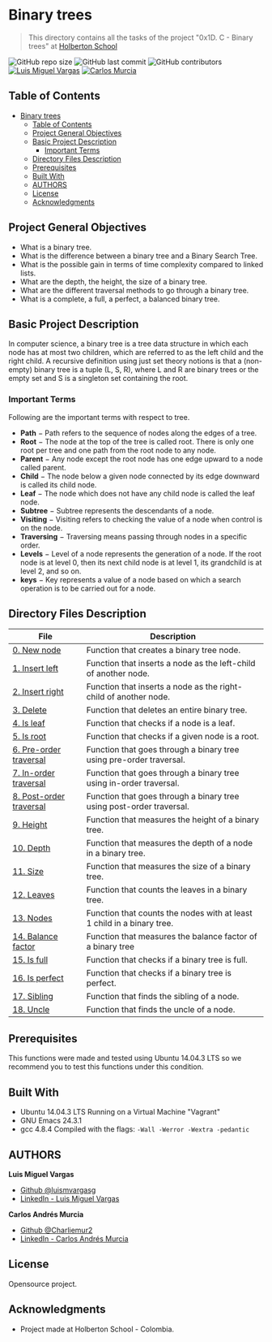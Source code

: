 # Binary trees

> This directory contains all the tasks of the project "0x1D. C - Binary trees" at [Holberton School](https://www.holbertonschool.com "Holberton School.")

![GitHub repo size](https://img.shields.io/github/repo-size/luismvargasg/binary_trees?style=for-the-badge) ![GitHub last commit](https://img.shields.io/github/last-commit/luismvargasg/binary_trees?style=for-the-badge) ![GitHub contributors](https://img.shields.io/github/contributors/luismvargasg/binary_trees?style=for-the-badge) [![Luis Miguel Vargas](https://img.shields.io/twitter/url?style=social&url=https%3A%2F%2Ftwitter.com%2Fluismvargasg1)](https://twitter.com/luismvargasg1) [![Carlos Murcia](https://img.shields.io/twitter/url?url=https%3A%2F%2Ftwitter.com%2Fcharliesoka)](https://twitter.com/charliesoka)

## Table of Contents

- [Binary trees](#binary-trees)
  - [Table of Contents](#table-of-contents)
  - [Project General Objectives](#project-general-objectives)
  - [Basic Project Description](#basic-project-description)
    - [Important Terms](#important-terms)
  - [Directory Files Description](#directory-files-description)
  - [Prerequisites](#prerequisites)
  - [Built With](#built-with)
  - [AUTHORS](#authors)
  - [License](#license)
  - [Acknowledgments](#acknowledgments)

## Project General Objectives

* What is a binary tree.
* What is the difference between a binary tree and a Binary Search Tree.
* What is the possible gain in terms of time complexity compared to linked lists.
* What are the depth, the height, the size of a binary tree.
* What are the different traversal methods to go through a binary tree.
* What is a complete, a full, a perfect, a balanced binary tree.

## Basic Project Description

In computer science, a binary tree is a tree data structure in which each node has at most two children, which are referred to as the left child and the right child. A recursive definition using just set theory notions is that a (non-empty) binary tree is a tuple (L, S, R), where L and R are binary trees or the empty set and S is a singleton set containing the root.

### Important Terms

Following are the important terms with respect to tree.

- **Path** − Path refers to the sequence of nodes along the edges of a tree.
- **Root** − The node at the top of the tree is called root. There is only one root per tree and one path from the root node to any node.
- **Parent** − Any node except the root node has one edge upward to a node called parent.
- **Child** − The node below a given node connected by its edge downward is called its child node.
- **Leaf** − The node which does not have any child node is called the leaf node.
- **Subtree** − Subtree represents the descendants of a node.
- **Visiting** − Visiting refers to checking the value of a node when control is on the node.
- **Traversing** − Traversing means passing through nodes in a specific order.
- **Levels** − Level of a node represents the generation of a node. If the root node is at level 0, then its next child node is at level 1, its grandchild is at level 2, and so on.
- **keys** − Key represents a value of a node based on which a search operation is to be carried out for a node.

## Directory Files Description

| **File** | **Description** |
|----------|-----------------|
| [0. New node](./0-binary_tree_node.c) | Function that creates a binary tree node. |
| [1. Insert left](./1-binary_tree_insert_left.c) | Function that inserts a node as the left-child of another node. |
| [2. Insert right](./2-binary_tree_insert_right.c) | Function that inserts a node as the right-child of another node. |
| [3. Delete](./3-binary_tree_delete.c) | Function that deletes an entire binary tree. |
| [4. Is leaf](./4-binary_tree_is_leaf.c) | Function that checks if a node is a leaf. |
| [5. Is root](./5-binary_tree_is_root.c) | Function that checks if a given node is a root. |
| [6. Pre-order traversal](./6-binary_tree_preorder.c) | Function that goes through a binary tree using pre-order traversal. |
| [7. In-order traversal](./7-binary_tree_inorder.c) | Function that goes through a binary tree using in-order traversal. |
| [8. Post-order traversal](./8-binary_tree_postorder.c) | Function that goes through a binary tree using post-order traversal. |
| [9. Height](./9-binary_tree_height.c) | Function that measures the height of a binary tree. |
| [10. Depth](./10-binary_tree_depth.c) | Function that measures the depth of a node in a binary tree. |
| [11. Size](./11-binary_tree_size.c) | Function that measures the size of a binary tree. |
| [12. Leaves](./12-binary_tree_leaves.c) | Function that counts the leaves in a binary tree. |
| [13. Nodes](./13-binary_tree_nodes.c) | Function that counts the nodes with at least 1 child in a binary tree. |
| [14. Balance factor](./14-binary_tree_balance.c) | Function that measures the balance factor of a binary tree |
| [15. Is full](./15-binary_tree_is_full.c) | Function that checks if a binary tree is full.
| [16. Is perfect](./16-binary_tree_is_perfect.c) | Function that checks if a binary tree is perfect. |
| [17. Sibling](./17-binary_tree_sibling.c) | Function that finds the sibling of a node. |
| [18. Uncle](./18-binary_tree_uncle.c) | Function that finds the uncle of a node. |

## Prerequisites

This functions were made and tested using Ubuntu 14.04.3 LTS so we recommend you to test this functions under this condition.

## Built With

* Ubuntu 14.04.3 LTS Running on a Virtual Machine "Vagrant"
* GNU Emacs 24.3.1
* gcc 4.8.4 Compiled with the flags: `-Wall -Werror -Wextra -pedantic`

## AUTHORS

**Luis Miguel Vargas**

* [Github @luismvargasg](https://github.com/luismvargasg)
* [LinkedIn - Luis Miguel Vargas](https://www.linkedin.com/in/luismvargasg/)

**Carlos Andrés Murcia**

* [Github @Charliemur2](https://github.com/charliemur2)
* [LinkedIn - Carlos Andrés Murcia](https://www.linkedin.com/in/charlie-murcia-a6684536) 

## License

Opensource project.

## Acknowledgments

* Project made at Holberton School - Colombia.